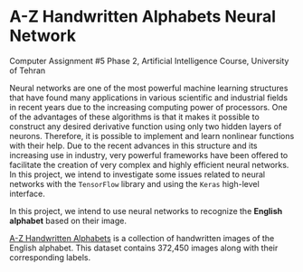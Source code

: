 # A-Z Handwritten Alphabets Neural Network
Computer Assignment #5 Phase 2, Artificial Intelligence Course, University of Tehran

Neural networks are one of the most powerful machine learning structures that have found many applications in various scientific and industrial fields in recent years due to the increasing computing power of processors. One of the advantages of these algorithms is that it makes it possible to construct any desired derivative function using only two hidden layers of neurons. Therefore, it is possible to implement and learn nonlinear functions with their help. Due to the recent advances in this structure and its increasing use in industry, very powerful frameworks have been offered to facilitate the creation of very complex and highly efficient neural networks. In this project, we intend to investigate some issues related to neural networks with the ```TensorFlow``` library and using the ```Keras``` high-level interface.

In this project, we intend to use neural networks to recognize the **English alphabet** based on their image.

[A-Z Handwritten Alphabets](https://www.kaggle.com/datasets/sachinpatel21/az-handwritten-alphabets-in-csv-format) is a collection of handwritten images of the English alphabet. This dataset contains 372,450 images along with their corresponding labels.
